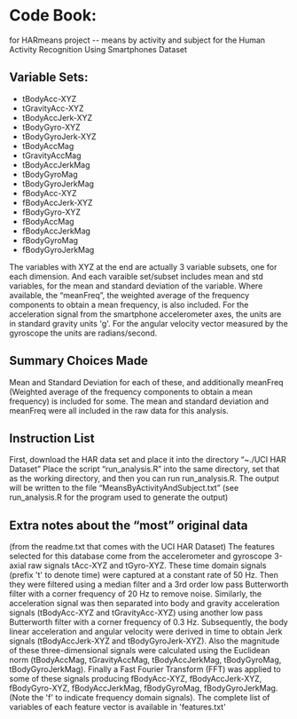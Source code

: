 # Code Book:
for HARmeans project -- means by activity and subject for the Human Activity Recognition Using Smartphones Dataset
## Variable Sets:
* tBodyAcc-XYZ
* tGravityAcc-XYZ
* tBodyAccJerk-XYZ
* tBodyGyro-XYZ
* tBodyGyroJerk-XYZ
* tBodyAccMag
* tGravityAccMag
* tBodyAccJerkMag
* tBodyGyroMag
* tBodyGyroJerkMag
* fBodyAcc-XYZ
* fBodyAccJerk-XYZ
* fBodyGyro-XYZ
* fBodyAccMag
* fBodyAccJerkMag
* fBodyGyroMag
* fBodyGyroJerkMag

The variables with XYZ at the end are actually 3 variable subsets, one for each dimension.  And each varaible set/subset includes mean and std variables, for the mean and standard deviation of the variable.  Where available, the “meanFreq”, the weighted average of the frequency components to obtain a mean frequency, is also included.
For the acceleration signal from the smartphone accelerometer axes, the units are in standard gravity units 'g'.
For the angular velocity vector measured by the gyroscope  the units are radians/second.
## Summary Choices Made
Mean and Standard Deviation for each of these, and additionally meanFreq (Weighted average of the frequency components to obtain a mean frequency) is included for some.  The mean and standard deviation and meanFreq were all included in the raw data for this analysis.

## Instruction List 
First, download the HAR data set and place it into the directory “~./UCI HAR Dataset”
Place the script “run_analysis.R” into the same directory, set that as the working directory, and then you can run run_analysis.R.
The output will be written to the file “MeansByActivityAndSubject.txt”
(see run_analysis.R for the program used to generate the output)

## Extra notes about the “most” original data
(from the readme.txt that comes with the UCI HAR Dataset)
The features selected for this database come from the accelerometer and gyroscope 3-axial raw signals tAcc-XYZ and tGyro-XYZ. These time domain signals (prefix 't' to denote time) were captured at a constant rate of 50 Hz. Then they were filtered using a median filter and a 3rd order low pass Butterworth filter with a corner frequency of 20 Hz to remove noise. Similarly, the acceleration signal was then separated into body and gravity acceleration signals (tBodyAcc-XYZ and tGravityAcc-XYZ) using another low pass Butterworth filter with a corner frequency of 0.3 Hz. 
Subsequently, the body linear acceleration and angular velocity were derived in time to obtain Jerk signals (tBodyAccJerk-XYZ and tBodyGyroJerk-XYZ). Also the magnitude of these three-dimensional signals were calculated using the Euclidean norm (tBodyAccMag, tGravityAccMag, tBodyAccJerkMag, tBodyGyroMag, tBodyGyroJerkMag). 
Finally a Fast Fourier Transform (FFT) was applied to some of these signals producing fBodyAcc-XYZ, fBodyAccJerk-XYZ, fBodyGyro-XYZ, fBodyAccJerkMag, fBodyGyroMag, fBodyGyroJerkMag. (Note the 'f' to indicate frequency domain signals). 
The complete list of variables of each feature vector is available in 'features.txt'